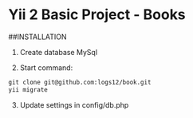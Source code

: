 Yii 2 Basic Project - Books
============================

##INSTALLATION

1. Create database MySql

2. Start command:

```html
git clone git@github.com:logs12/book.git
yii migrate
```
3. Update settings in config/db.php

